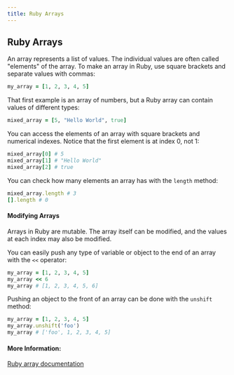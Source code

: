 ```yaml
---
title: Ruby Arrays
---
```

## Ruby Arrays

An array represents a list of values. The individual values are often called "elements" of the array. To make an array in Ruby, use square brackets and separate values with commas:

```ruby
my_array = [1, 2, 3, 4, 5]
```

That first example is an array of numbers, but a Ruby array can contain values of different types:

```ruby
mixed_array = [5, "Hello World", true]
```

You can access the elements of an array with square brackets and numerical indexes. Notice that the first element is at index 0, not 1:

```ruby
mixed_array[0] # 5
mixed_array[1] # "Hello World"
mixed_array[2] # true
```

You can check how many elements an array has with the `length` method:

```ruby
mixed_array.length # 3
[].length # 0
```


#### Modifying Arrays

Arrays in Ruby are mutable. The array itself can be modified, and the values at each index may also be modified.

You can easily push any type of variable or object to the end of an array with the `<<` operator:

```ruby
my_array = [1, 2, 3, 4, 5]
my_array << 6
my_array # [1, 2, 3, 4, 5, 6]
```

Pushing an object to the front of an array can be done with the `unshift` method:

```ruby
my_array = [1, 2, 3, 4, 5]
my_array.unshift('foo')
my_array # ['foo', 1, 2, 3, 4, 5]
```

#### More Information:
<a href='https://ruby-doc.org/core-2.4.2/Array.html' target='_blank' rel='nofollow'>Ruby array documentation</a>
